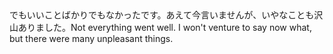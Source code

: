 <tr><td>でもいいことばかりでもなかったです。あえて今言いませんが、いやなことも沢山ありました。<td><tr><tr><td>Not everything went well. I won't venture to say now what, but there were many unpleasant things.<td><tr></table>

